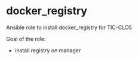# docker_registry

Ansible role to install docker_registry for TIC-CLO5

Goal of the role: 
- install registry on manager
